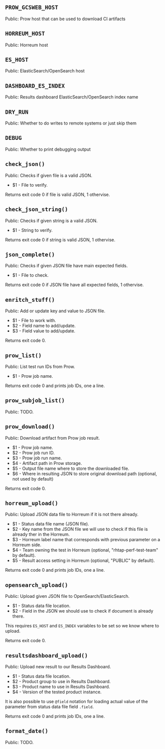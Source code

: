 `PROW_GCSWEB_HOST`
------------------

Public: Prow host that can be used to download CI artifacts


`HORREUM_HOST`
--------------

Public: Horreum host


`ES_HOST`
---------

Public: ElasticSearch/OpenSearch host


`DASHBOARD_ES_INDEX`
--------------------

Public: Results dashboard ElasticSearch/OpenSearch index name


`DRY_RUN`
---------

Public: Whether to do writes to remote systems or just skip them


`DEBUG`
-------

Public: Whether to print debugging output


`check_json()`
--------------

Public: Checks if given file is a valid JSON.

* $1 - File to verify.

Returns exit code 0 if file is valid JSON, 1 othervise.


`check_json_string()`
---------------------

Public: Checks if given string is a valid JSON.

* $1 - String to verify.

Returns exit code 0 if string is valid JSON, 1 othervise.


`json_complete()`
-----------------

Public: Checks if given JSON file have main expected fields.

* $1 - File to check.

Returns exit code 0 if JSON file have all expected fields, 1 othervise.


`enritch_stuff()`
-----------------

Public: Add or update key and value to JSON file.

* $1 - File to work with.
* $2 - Field name to add/update.
* $3 - Field value to add/update.

Returns exit code 0.


`prow_list()`
-------------

Public: List test run IDs from Prow.

* $1 - Prow job name.

Returns exit code 0 and prints job IDs, one a line.


`prow_subjob_list()`
--------------------

Public: TODO.


`prow_download()`
-----------------

Public: Download artifact from Prow job result.

* $1 - Prow job name.
* $2 - Prow job run ID.
* $3 - Prow job run name.
* $4 - Artifact path in Prow storage.
* $5 - Output file name where to store the downloaded file.
* $6 - Where in resulting JSON to store original download path (optional, not used by default)

Returns exit code 0.


`horreum_upload()`
------------------

Public: Upload JSON data file to Horreum if it is not there already.

* $1 - Status data file name (JSON file).
* $2 - Key name from the JSON file we will use to check if this file is already ther in the Horreum.
* $3 - Horreum label name that corresponds with previous parameter on a Horreum side.
* $4 - Team owning the test in Horreum (optional, "rhtap-perf-test-team" by default).
* $5 - Result access setting in Horreum (optional, "PUBLIC" by default).

Returns exit code 0 and prints job IDs, one a line.


`opensearch_upload()`
---------------------

Public: Upload given JSON file to OpenSearch/ElasticSearch.

* $1 - Status data file location.
* $2 - Field in the JSON we should use to check if document is already there.

This requires `ES_HOST` and `ES_INDEX` variables to be set so we know where to upload.

Returns exit code 0.


`resultsdashboard_upload()`
---------------------------

Public: Upload new result to our Results Dashboard.

* $1 - Status data file location.
* $2 - Product group to use in Results Dashboard.
* $3 - Product name to use in Results Dashboard.
* $4 - Version of the tested product instance.

It is also possible to use `@field` notation for loading actual value of the parameter from status data file field `.field`.

Returns exit code 0 and prints job IDs, one a line.


`format_date()`
---------------

Public: TODO.


